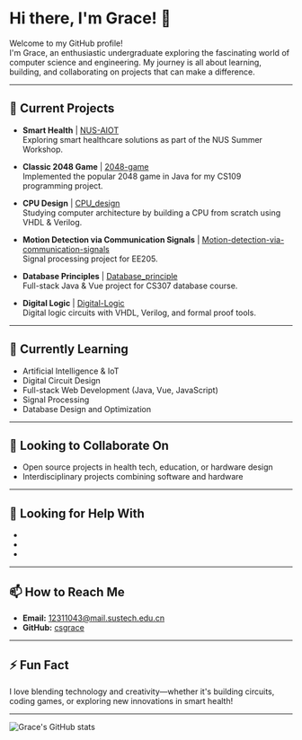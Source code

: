 # Hi there, I'm Grace! 👋

Welcome to my GitHub profile!  
I'm Grace, an enthusiastic undergraduate exploring the fascinating world of computer science and engineering. My journey is all about learning, building, and collaborating on projects that can make a difference.

---

## 🔭 Current Projects
- **Smart Health** | [NUS-AIOT](https://github.com/csgrace/NUS-AIOT)  
  Exploring smart healthcare solutions as part of the NUS Summer Workshop.

- **Classic 2048 Game** | [2048-game](https://github.com/csgrace/2048-game)  
  Implemented the popular 2048 game in Java for my CS109 programming project.

- **CPU Design** | [CPU_design](https://github.com/csgrace/CPU_design)  
  Studying computer architecture by building a CPU from scratch using VHDL & Verilog.

- **Motion Detection via Communication Signals** | [Motion-detection-via-communication-signals](https://github.com/csgrace/Motion-detection-via-communication-signals)  
  Signal processing project for EE205.

- **Database Principles** | [Database_principle](https://github.com/csgrace/Database_principle)  
  Full-stack Java & Vue project for CS307 database course.

- **Digital Logic** | [Digital-Logic](https://github.com/csgrace/Digital-Logic)  
  Digital logic circuits with VHDL, Verilog, and formal proof tools.

---

## 🌱 Currently Learning

- Artificial Intelligence & IoT
- Digital Circuit Design
- Full-stack Web Development (Java, Vue, JavaScript)
- Signal Processing
- Database Design and Optimization

---

## 👯 Looking to Collaborate On

- Open source projects in health tech, education, or hardware design
- Interdisciplinary projects combining software and hardware

---

## 🤔 Looking for Help With

- 
- 
- 

---


## 📫 How to Reach Me

- **Email:** 12311043@mail.sustech.edu.cn
- **GitHub:** [csgrace](https://github.com/csgrace)

---


## ⚡ Fun Fact

I love blending technology and creativity—whether it's building circuits, coding games, or exploring new innovations in smart health!

---

![Grace's GitHub stats](https://github-readme-stats.vercel.app/api?username=csgrace&show_icons=true&theme=tokyonight)

